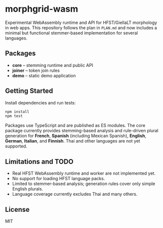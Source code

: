 # morphgrid-wasm

Experimental WebAssembly runtime and API for HFST/GiellaLT morphology in web apps. This repository follows the plan in `PLAN.md` and now includes a minimal but functional stemmer-based implementation for several languages.

## Packages
- **core** – stemming runtime and public API
- **joiner** – token join rules
- **demo** – static demo application

## Getting Started
Install dependencies and run tests:

```bash
npm install
npm test
```

Packages use TypeScript and are published as ES modules. The core package currently provides stemming-based analysis and rule-driven plural generation for **French**, **Spanish** (including Mexican Spanish), **English**, **German**, **Italian**, and **Finnish**. Thai and other languages are not yet supported.

## Limitations and TODO
- Real HFST WebAssembly runtime and worker are not implemented yet.
- No support for loading HFST language packs.
- Limited to stemmer-based analysis; generation rules cover only simple English plurals.
- Language coverage currently excludes Thai and many others.


## License
MIT
